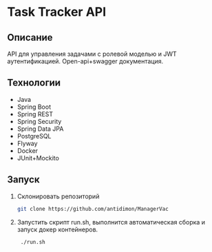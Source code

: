 # Task Tracker API

## Описание

API для управления задачами с ролевой моделью и JWT аутентификацией. Open-api+swagger документация.


## Технологии

* Java
* Spring Boot
* Spring REST
* Spring Security
* Spring Data JPA
* PostgreSQL
* Flyway
* Docker
* JUnit+Mockito

## Запуск

1. Склонировать репозиторий

    ```bash
    git clone https://github.com/antidimon/ManagerVac
    ```

2. Запустить скрипт run.sh, выполнится автоматическая сборка и запуск докер контейнеров.

   ```bash
    ./run.sh
    ```
